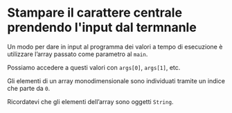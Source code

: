 # Stampare il carattere centrale prendendo l'input dal termnanle

Un modo per dare in input al programma dei valori a tempo di esecuzione è utilizzare l’array passato come parametro al
`main`.

Possiamo accedere a questi valori con `args[0]`, `args[1]`, etc.

Gli elementi di un array monodimensionale sono individuati tramite un indice che parte da `0`.

Ricordatevi che gli elementi dell’array sono oggetti `String`.